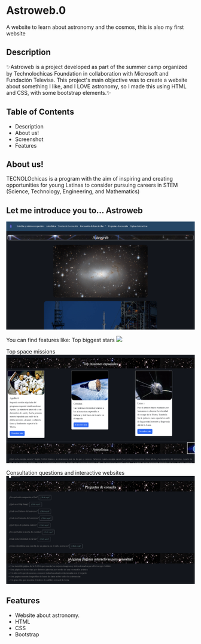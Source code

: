 # Astroweb.0
A website to learn about astronomy and the cosmos, this is also my first website 

## Description ##
✨Astroweb is a project developed as part of the summer camp organized by Technolochicas Foundation in collaboration with Microsoft and Fundación Televisa. This project's main objective was to create a website about something I like, and I LOVE astronomy, so I made this using HTML and CSS, with some bootstrap elements.✨

## Table of Contents ##
- Description
- About us!
- Screenshot
- Features

## About us! ##
TECNOLOchicas is a program with the aim of inspiring and creating opportunities for young Latinas to consider pursuing careers in STEM (Science, Technology, Engineering, and Mathematics)

## Let me introduce you to... Astroweb ##
![](https://github.com/Danismad/Astroweb-2.0/blob/main/Captura%20de%20pantalla%202023-07-27%20a%20la(s)%2019.52.22.png)

You can find features like:
Top biggest stars
![](https://github.com/Danismad/Astroweb-2.0/blob/main/Captura%20de%20pantalla%202023-07-27%20a%20la(s)%2019.52.31.png)

Top space missions
![](https://github.com/Danismad/Astroweb-2.0/blob/main/Captura%20de%20pantalla%202023-07-27%20a%20la(s)%2019.52.37.png)

Consultation questions and interactive websites
![](https://github.com/Danismad/Astroweb-2.0/blob/main/Captura%20de%20pantalla%202023-07-27%20a%20la(s)%2019.52.54.png)

## Features ##
* Website about astronomy.
* HTML
* CSS
* Bootstrap
